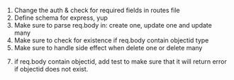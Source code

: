 <!-- code file -->

1. Change the auth & check for required fields in routes file
2. Define schema for express, yup
3. Make sure to parse req.body in: create one, update one and update many
4. Make sure to check for existence if req.body contain objectid type
5. Make sure to handle side effect when delete one or delete many

<!-- test file -->

7. if req.body contain objectid, add test to make sure that it will return error
   if objectid does not exist.
